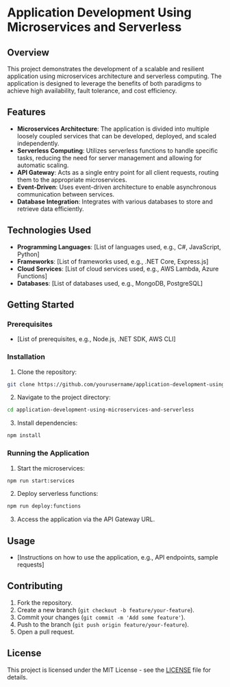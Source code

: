 # Application Development Using Microservices and Serverless

## Overview
This project demonstrates the development of a scalable and resilient application using microservices architecture and serverless computing. The application is designed to leverage the benefits of both paradigms to achieve high availability, fault tolerance, and cost efficiency.

## Features
- **Microservices Architecture**: The application is divided into multiple loosely coupled services that can be developed, deployed, and scaled independently.
- **Serverless Computing**: Utilizes serverless functions to handle specific tasks, reducing the need for server management and allowing for automatic scaling.
- **API Gateway**: Acts as a single entry point for all client requests, routing them to the appropriate microservices.
- **Event-Driven**: Uses event-driven architecture to enable asynchronous communication between services.
- **Database Integration**: Integrates with various databases to store and retrieve data efficiently.

## Technologies Used
- **Programming Languages**: [List of languages used, e.g., C#, JavaScript, Python]
- **Frameworks**: [List of frameworks used, e.g., .NET Core, Express.js]
- **Cloud Services**: [List of cloud services used, e.g., AWS Lambda, Azure Functions]
- **Databases**: [List of databases used, e.g., MongoDB, PostgreSQL]

## Getting Started
### Prerequisites
- [List of prerequisites, e.g., Node.js, .NET SDK, AWS CLI]

### Installation
1. Clone the repository:
```bash
git clone https://github.com/yourusername/application-development-using-microservices-and-serverless.git
```
2. Navigate to the project directory:
```bash
cd application-development-using-microservices-and-serverless
```
3. Install dependencies:
```bash
npm install
```

### Running the Application
1. Start the microservices:
```bash
npm run start:services
```

2. Deploy serverless functions:
```bash
npm run deploy:functions
```

3. Access the application via the API Gateway URL.

## Usage
- [Instructions on how to use the application, e.g., API endpoints, sample requests]

## Contributing
1. Fork the repository.
2. Create a new branch (`git checkout -b feature/your-feature`).
3. Commit your changes (`git commit -m 'Add some feature'`).
4. Push to the branch (`git push origin feature/your-feature`).
5. Open a pull request.

## License
This project is licensed under the MIT License - see the [LICENSE](LICENSE) file for details.
